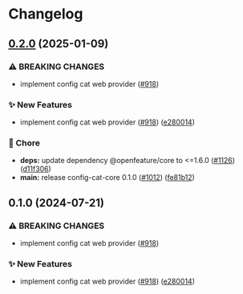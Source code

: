 # Changelog

## [0.2.0](https://github.com/jarebudev/js-sdk-contrib/compare/config-cat-core-v0.1.0...config-cat-core-v0.2.0) (2025-01-09)


### ⚠ BREAKING CHANGES

* implement config cat web provider ([#918](https://github.com/jarebudev/js-sdk-contrib/issues/918))

### ✨ New Features

* implement config cat web provider ([#918](https://github.com/jarebudev/js-sdk-contrib/issues/918)) ([e280014](https://github.com/jarebudev/js-sdk-contrib/commit/e280014f8998dd2e5f2b7700f0d24842eeafab5f))


### 🧹 Chore

* **deps:** update dependency @openfeature/core to &lt;=1.6.0 ([#1126](https://github.com/jarebudev/js-sdk-contrib/issues/1126)) ([d11f306](https://github.com/jarebudev/js-sdk-contrib/commit/d11f30649da398806f9a6cd5917307f1ffb0ef46))
* **main:** release config-cat-core 0.1.0 ([#1012](https://github.com/jarebudev/js-sdk-contrib/issues/1012)) ([fe81b12](https://github.com/jarebudev/js-sdk-contrib/commit/fe81b12764f6a61f2fc88ac3a336449e0a3d5040))

## 0.1.0 (2024-07-21)


### ⚠ BREAKING CHANGES

* implement config cat web provider ([#918](https://github.com/open-feature/js-sdk-contrib/issues/918))

### ✨ New Features

* implement config cat web provider ([#918](https://github.com/open-feature/js-sdk-contrib/issues/918)) ([e280014](https://github.com/open-feature/js-sdk-contrib/commit/e280014f8998dd2e5f2b7700f0d24842eeafab5f))

